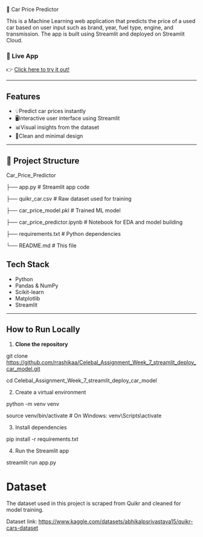 🚗 Car Price Predictor

This is a Machine Learning web application that predicts the price of a used car based on user input such as brand, year, fuel type, engine, and transmission. The app is built using Streamlit and deployed on Streamlit Cloud.

### 🔗 Live App
👉 [Click here to try it out!](https://celebalassignmentweek7appdeploycarmodel-ggv3gvfeb7vavkiq2il4st.streamlit.app)

---

## Features

- 💡Predict car prices instantly
- 🖥️Interactive user interface using Streamlit
- 📊Visual insights from the dataset
- 🎯Clean and minimal design

---

## 📁 Project Structure

 Car_Price_Predictor

├── app.py  # Streamlit app code

├── quikr_car.csv  # Raw dataset used for training

├── car_price_model.pkl  # Trained ML model

├── car_price_predictor.ipynb  # Notebook for EDA and model building

├── requirements.txt  # Python dependencies

└── README.md  # This file

## Tech Stack

- Python
- Pandas & NumPy
- Scikit-learn
- Matplotlib
- Streamlit

---

## How to Run Locally

1. **Clone the repository**

 git clone https://github.com/rrashikaa/Celebal_Assignment_Week_7_streamlit_deploy_car_model.git

 cd Celebal_Assignment_Week_7_streamlit_deploy_car_model

2. Create a virtual environment

python -m venv venv

source venv/bin/activate   # On Windows: venv\Scripts\activate

3. Install dependencies

pip install -r requirements.txt

4. Run the Streamlit app

streamlit run app.py


# Dataset
The dataset used in this project is scraped from Quikr and cleaned for model training.

Dataset link: https://www.kaggle.com/datasets/abhikalpsrivastava15/quikr-cars-dataset
